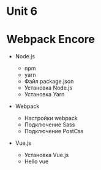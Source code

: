 # Unit 6

# Webpack Encore

- Node.js
	- npm
	- yarn
	- Файл package.json
	- Установка Node.js
	- Установка Yarn

- Webpack
	- Настройки webpack
	- Подключение Sass
	- Подключение PostCss

- Vue.js
	- Установка Vue.js
	- Hello vue
